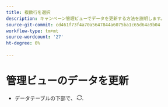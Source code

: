 ```yaml
---
title: 複数行を選択
description: キャンペーン管理ビューでデータを更新する方法を説明します。
source-git-commit: cd461f73f4a70a5647844a6075ba1c65d64a9b04
workflow-type: tm+mt
source-wordcount: '27'
ht-degree: 0%

---
```


# 管理ビューのデータを更新

* データテーブルの下部で、 ![更新](/help/search-social-commerce/assets/refresh.png).
